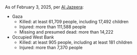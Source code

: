 As of February 3, 2025, per [Al Jazeera](https://www.aljazeera.com/news/longform/2023/10/9/israel-hamas-war-in-maps-and-charts-live-tracker):

- Gaza
  - Killed: at least 61,709 people, including 17,492 children
  - Injured: more than 111,588 people
  - Missing and presumed dead: more than 14,222
- Occupied West Bank
  - Killed: at least 905 people, including at least 181 children
  - Injured: more than 7,370 people
